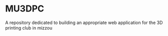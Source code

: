 # MU3DPC
A repository dedicated to building an appropriate web application for the 3D printing club in mizzou
